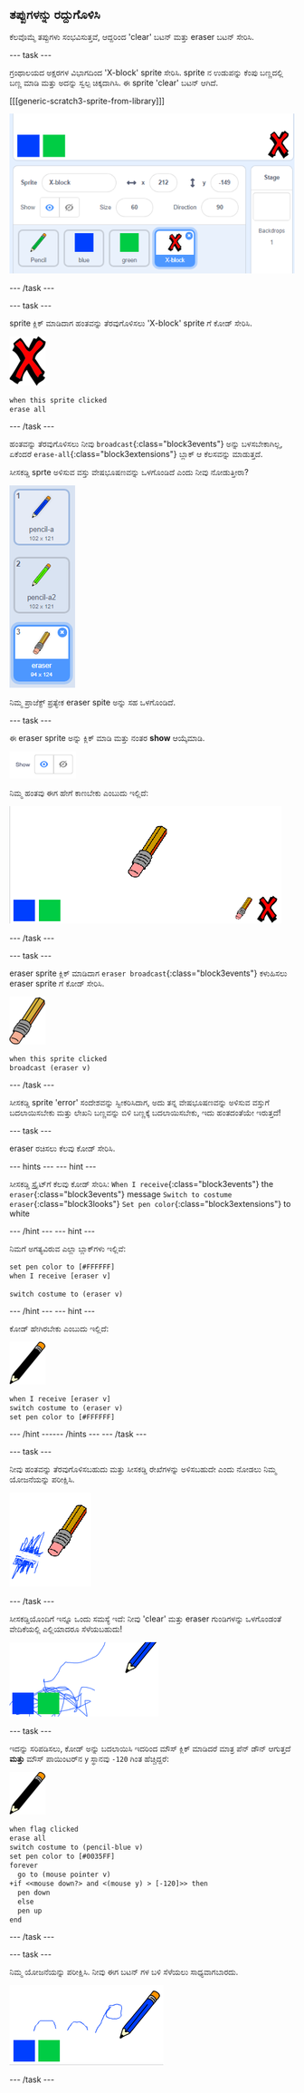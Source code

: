 ## ತಪ್ಪುಗಳನ್ನು ರದ್ದುಗೊಳಿಸಿ

ಕೆಲವೊಮ್ಮೆ ತಪ್ಪುಗಳು ಸಂಭವಿಸುತ್ತವೆ, ಆದ್ದರಿಂದ 'clear' ಬಟನ್ ಮತ್ತು eraser ಬಟನ್ ಸೇರಿಸಿ.

--- task ---

ಗ್ರಂಥಾಲಯದ ಅಕ್ಷರಗಳ ವಿಭಾಗದಿಂದ 'X-block' sprite ಸೇರಿಸಿ. sprite ನ ಉಡುಪನ್ನು ಕೆಂಪು ಬಣ್ಣದಲ್ಲಿ ಬಣ್ಣ ಮಾಡಿ ಮತ್ತು ಅದನ್ನು ಸ್ವಲ್ಪ ಚಿಕ್ಕದಾಗಿಸಿ. ಈ sprite 'clear' ಬಟನ್ ಆಗಿದೆ.

[[[generic-scratch3-sprite-from-library]]]

![screenshot](images/paint-x.png)

--- /task ---

--- task ---

sprite ಕ್ಲಿಕ್ ಮಾಡಿದಾಗ ಹಂತವನ್ನು ತೆರವುಗೊಳಿಸಲು 'X-block' sprite ‌ಗೆ ಕೋಡ್ ಸೇರಿಸಿ.

![cross](images/cross.png)

```blocks3
when this sprite clicked
erase all
```

--- /task ---

ಹಂತವನ್ನು ತೆರವುಗೊಳಿಸಲು ನೀವು `broadcast`{:class="block3events"} ಅನ್ನು ಬಳಸಬೇಕಾಗಿಲ್ಲ, ಏಕೆಂದರೆ `erase-all`{:class="block3extensions"} ಬ್ಲಾಕ್ ಆ ಕೆಲಸವನ್ನು ಮಾಡುತ್ತದೆ.

ಸೀಸಕಡ್ಡಿ sprte ಅಳಿಸುವ ವಸ್ತು ವೇಷಭೂಷಣವನ್ನು ಒಳಗೊಂಡಿದೆ ಎಂದು ನೀವು ನೋಡುತ್ತೀರಾ?

![screenshot](images/paint-eraser-costume.png)

ನಿಮ್ಮ ಪ್ರಾಜೆಕ್ಟ್ ಪ್ರತ್ಯೇಕ eraser spite ಅನ್ನು ಸಹ ಒಳಗೊಂಡಿದೆ.

--- task ---

ಈ eraser sprite ಅನ್ನು ಕ್ಲಿಕ್ ಮಾಡಿ ಮತ್ತು ನಂತರ **show** ಆಯ್ಕೆಮಾಡಿ.

![screenshot](images/show-eraser.png)

ನಿಮ್ಮ ಹಂತವು ಈಗ ಹೇಗೆ ಕಾಣಬೇಕು ಎಂಬುದು ಇಲ್ಲಿದೆ:

![screenshot](images/paint-eraser-stage.png)

--- /task ---

--- task ---

eraser sprite ಕ್ಲಿಕ್ ಮಾಡಿದಾಗ `eraser broadcast`{:class="block3events"} ಕಳುಹಿಸಲು eraser sprite ‌ಗೆ ಕೋಡ್ ಸೇರಿಸಿ.

![eraser](images/eraser.png)

```blocks3
when this sprite clicked
broadcast (eraser v)
```

--- /task ---

ಸೀಸಕಡ್ಡಿ sprite 'error' ಸಂದೇಶವನ್ನು ಸ್ವೀಕರಿಸಿದಾಗ, ಅದು ತನ್ನ ವೇಷಭೂಷಣವನ್ನು ಅಳಿಸುವ ವಸ್ತುಗೆ ಬದಲಾಯಿಸಬೇಕು ಮತ್ತು ಲೇಖನಿ ಬಣ್ಣವನ್ನು ಬಿಳಿ ಬಣ್ಣಕ್ಕೆ ಬದಲಾಯಿಸಬೇಕು, ಇದು ಹಂತದಂತೆಯೇ ಇರುತ್ತದೆ!

--- task ---

eraser ರಚಿಸಲು ಕೆಲವು ಕೋಡ್ ಸೇರಿಸಿ.

--- hints --- --- hint ---

ಸೀಸಕಡ್ಡಿ ಸ್ಪ್ರೈಟ್‌ಗೆ ಕೆಲವು ಕೋಡ್ ಸೇರಿಸಿ: `When I receive`{:class="block3events"} the `eraser`{:class="block3events"} message `Switch to costume eraser`{:class="block3looks"} `Set pen color`{:class="block3extensions"} to white

--- /hint --- --- hint ---

ನಿಮಗೆ ಅಗತ್ಯವಿರುವ ಎಲ್ಲಾ ಬ್ಲಾಕ್‌ಗಳು ಇಲ್ಲಿವೆ:

```blocks3
set pen color to [#FFFFFF]
when I receive [eraser v]

switch costume to (eraser v)
```

--- /hint --- --- hint ---

ಕೋಡ್ ಹೇಗಿರಬೇಕು ಎಂಬುದು ಇಲ್ಲಿದೆ:

![pencil](images/pencil.png)

```blocks3
when I receive [eraser v]
switch costume to (eraser v)
set pen color to [#FFFFFF]
```

--- /hint ------ /hints --- --- /task ---

--- task ---

ನೀವು ಹಂತವನ್ನು ತೆರವುಗೊಳಿಸಬಹುದು ಮತ್ತು ಸೀಸಕಡ್ಡಿ ರೇಖೆಗಳನ್ನು ಅಳಿಸಬಹುದೇ ಎಂದು ನೋಡಲು ನಿಮ್ಮ ಯೋಜನೆಯನ್ನು ಪರೀಕ್ಷಿಸಿ.

![screenshot](images/paint-erase-test.png)

--- /task ---

ಸೀಸಕಡ್ಡಿ‌ಯೊಂದಿಗೆ ಇನ್ನೂ ಒಂದು ಸಮಸ್ಯೆ ಇದೆ: ನೀವು 'clear' ಮತ್ತು eraser ಗುಂಡಿಗಳನ್ನು ಒಳಗೊಂಡಂತೆ ವೇದಿಕೆಯಲ್ಲಿ ಎಲ್ಲಿಯಾದರೂ ಸೆಳೆಯಬಹುದು!

![screenshot](images/paint-draw-problem.png)

--- task ---

ಇದನ್ನು ಸರಿಪಡಿಸಲು, ಕೋಡ್ ಅನ್ನು ಬದಲಾಯಿಸಿ ಇದರಿಂದ ಮೌಸ್ ಕ್ಲಿಕ್ ಮಾಡಿದರೆ ಮಾತ್ರ ಪೆನ್ ಡೌನ್ ಆಗುತ್ತದೆ **ಮತ್ತು** ಮೌಸ್ ಪಾಯಿಂಟರ್‌ನ `y` ಸ್ಥಾನವು `-120` ಗಿಂತ ಹೆಚ್ಚಿದ್ದರೆ:

![pencil](images/pencil.png)

```blocks3
when flag clicked
erase all
switch costume to (pencil-blue v)
set pen color to [#0035FF]
forever
  go to (mouse pointer v)
+if <<mouse down?> and <(mouse y) > [-120]>> then 
  pen down
  else
  pen up
end
```

--- /task ---

--- task ---

ನಿಮ್ಮ ಯೋಜನೆಯನ್ನು ಪರೀಕ್ಷಿಸಿ. ನೀವು ಈಗ ಬಟನ್ ಗಳ ಬಳಿ ಸೆಳೆಯಲು ಸಾಧ್ಯವಾಗಬಾರದು.

![screenshot](images/paint-fixed.png)

--- /task ---